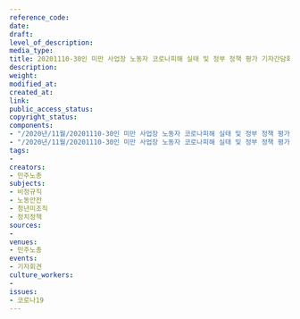 ```yaml
---
reference_code: 
date: 
draft: 
level_of_description: 
media_type: 
title: 20201110-30인 미만 사업장 노동자 코로나피해 실태 및 정부 정책 평가 기자간담회
description: 
weight: 
modified_at: 
created_at: 
link: 
public_access_status: 
copyright_status: 
components:
- "/2020년/11월/20201110-30인 미만 사업장 노동자 코로나피해 실태 및 정부 정책 평가 기자간담회/_PIG9723.JPG"
- "/2020년/11월/20201110-30인 미만 사업장 노동자 코로나피해 실태 및 정부 정책 평가 기자간담회/_PIG9749.JPG"
tags:
- 
creators:
- 민주노총
subjects:
- 비정규직
- 노동안전
- 청년미조직
- 정치정책
sources:
- 
venues:
- 민주노총
events:
- 기자회견
culture_workers:
- 
issues:
- 코로나19
---
```

